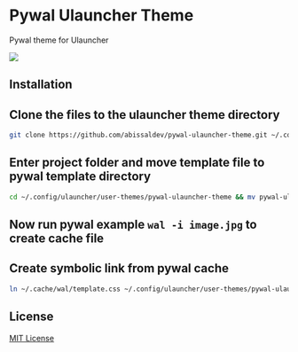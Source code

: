 
# Pywal Ulauncher Theme

Pywal theme for Ulauncher

![](example.gif)

## Installation

## Clone the files to the ulauncher theme directory

```bash
git clone https://github.com/abissaldev/pywal-ulauncher-theme.git ~/.config/ulauncher/user-themes/pywal-ulauncher-theme
```


## Enter project folder and move template file to pywal template directory
```bash
cd ~/.config/ulauncher/user-themes/pywal-ulauncher-theme && mv pywal-ulauncher-themplate.css ~/.config/wal/templates/template.css
```

## Now run pywal example ```wal -i image.jpg``` to create cache file

## Create symbolic link from pywal cache

```bash
ln ~/.cache/wal/template.css ~/.config/ulauncher/user-themes/pywal-ulauncher-theme
```
## License

[MIT License](./LICENSE)